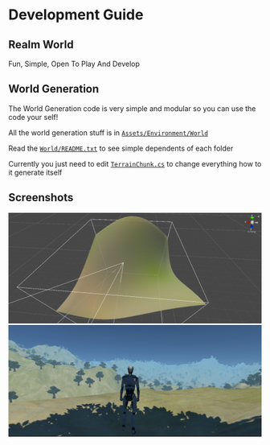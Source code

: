# Development Guide

## Realm World

Fun, Simple, Open To Play And Develop

## World Generation

The World Generation code is very simple and modular so you can use the code your self!

All the world generation stuff is in [`Assets/Environment/World`](Assets\Environment\World)

Read the [`World/README.txt`](Assets\Environment\World\README.txt) to see simple dependents of each folder

Currently you just need to edit [`TerrainChunk.cs`](<Assets\Environment\World\Terrain Chunk\TerrainChunk.cs>) to change everything how to it generate itself

## Screenshots

![Splatmap Generation Bending](<images/screenshots/Splatmap Generation Bending 0.1.PNG> "Splatmap Generation Bending")
![Tree Generation 0.1](<images/screenshots/Tree Generation 0.1.PNG> "Tree Generation 0.1")
